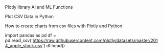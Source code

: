 Plotly library AI and ML Functions



Plot CSV Data in Python

How to create charts from csv files with Plotly and Python

import pandas as pd
df = pd.read_csv('https://raw.githubusercontent.com/plotly/datasets/master/2014_apple_stock.csv')
df.head()
